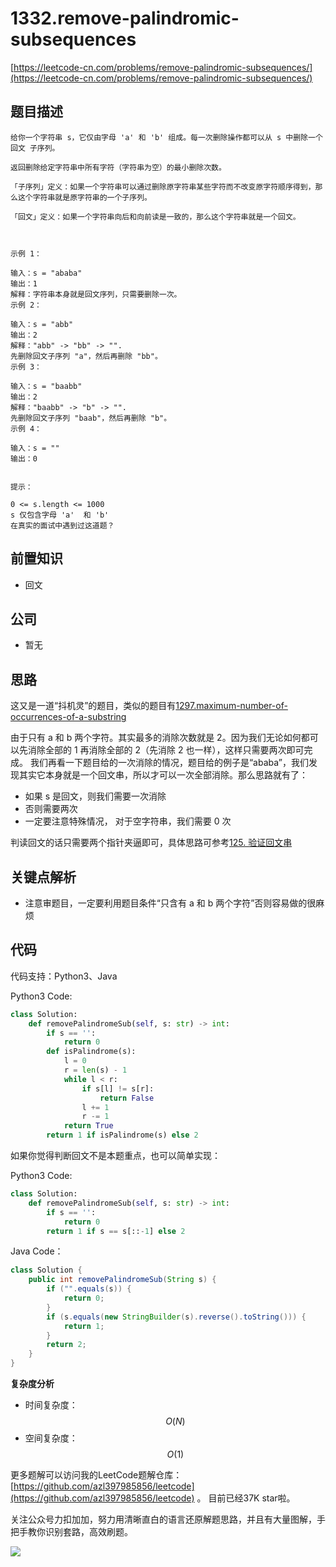 # 1332.remove-palindromic-subsequences

[https://leetcode-cn.com/problems/remove-palindromic-subsequences/](https://leetcode-cn.com/problems/remove-palindromic-subsequences/)

## 题目描述

```text
给你一个字符串 s，它仅由字母 'a' 和 'b' 组成。每一次删除操作都可以从 s 中删除一个回文 子序列。

返回删除给定字符串中所有字符（字符串为空）的最小删除次数。

「子序列」定义：如果一个字符串可以通过删除原字符串某些字符而不改变原字符顺序得到，那么这个字符串就是原字符串的一个子序列。

「回文」定义：如果一个字符串向后和向前读是一致的，那么这个字符串就是一个回文。



示例 1：

输入：s = "ababa"
输出：1
解释：字符串本身就是回文序列，只需要删除一次。
示例 2：

输入：s = "abb"
输出：2
解释："abb" -> "bb" -> "".
先删除回文子序列 "a"，然后再删除 "bb"。
示例 3：

输入：s = "baabb"
输出：2
解释："baabb" -> "b" -> "".
先删除回文子序列 "baab"，然后再删除 "b"。
示例 4：

输入：s = ""
输出：0


提示：

0 <= s.length <= 1000
s 仅包含字母 'a'  和 'b'
在真实的面试中遇到过这道题？
```

## 前置知识

* 回文

## 公司

* 暂无

## 思路

这又是一道“抖机灵”的题目，类似的题目有[1297.maximum-number-of-occurrences-of-a-substring](https://github.com/azl397985856/leetcode/blob/77db8fa47c7ee0a14b320f7c2d22f7c61ae53c35/problems/1297.maximum-number-of-occurrences-of-a-substring.md)

由于只有 a 和 b 两个字符。其实最多的消除次数就是 2。因为我们无论如何都可以先消除全部的 1 再消除全部的 2（先消除 2 也一样），这样只需要两次即可完成。 我们再看一下题目给的一次消除的情况，题目给的例子是“ababa”，我们发现其实它本身就是一个回文串，所以才可以一次全部消除。那么思路就有了：

* 如果 s 是回文，则我们需要一次消除
* 否则需要两次
* 一定要注意特殊情况， 对于空字符串，我们需要 0 次

判读回文的话只需要两个指针夹逼即可，具体思路可参考[125. 验证回文串](problems/125.valid-palindrome.md)

## 关键点解析

* 注意审题目，一定要利用题目条件“只含有 a 和 b 两个字符”否则容易做的很麻烦

## 代码

代码支持：Python3、Java

Python3 Code:

```python
class Solution:
    def removePalindromeSub(self, s: str) -> int:
        if s == '':
            return 0
        def isPalindrome(s):
            l = 0
            r = len(s) - 1
            while l < r:
                if s[l] != s[r]:
                    return False
                l += 1
                r -= 1
            return True
        return 1 if isPalindrome(s) else 2
```

如果你觉得判断回文不是本题重点，也可以简单实现：

Python3 Code:

```python
class Solution:
    def removePalindromeSub(self, s: str) -> int:
        if s == '':
            return 0
        return 1 if s == s[::-1] else 2
```

Java Code：

```java
class Solution {
    public int removePalindromeSub(String s) {
        if ("".equals(s)) {
            return 0;
        }
        if (s.equals(new StringBuilder(s).reverse().toString())) {
            return 1;
        }
        return 2;
    }
}
```

**复杂度分析**

* 时间复杂度：$$O(N)$$
* 空间复杂度：$$O(1)$$

更多题解可以访问我的LeetCode题解仓库：[https://github.com/azl397985856/leetcode](https://github.com/azl397985856/leetcode) 。 目前已经37K star啦。

关注公众号力扣加加，努力用清晰直白的语言还原解题思路，并且有大量图解，手把手教你识别套路，高效刷题。

![](https://tva1.sinaimg.cn/large/007S8ZIlly1gfcuzagjalj30p00dwabs.jpg)

